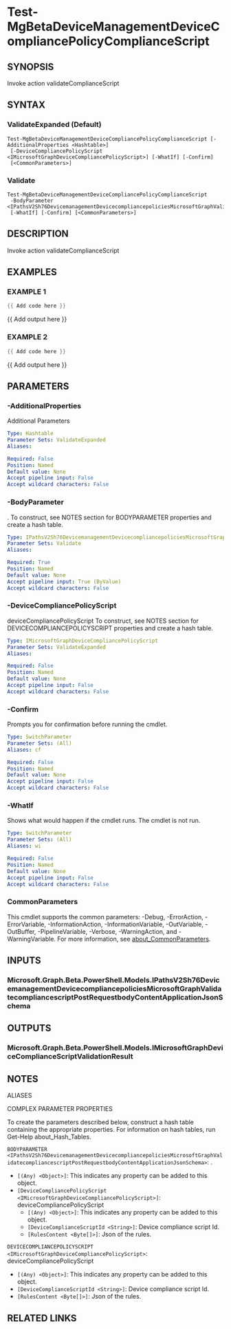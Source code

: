 ﻿---
external help file: Microsoft.Graph.Beta.DeviceManagement.Actions-help.xml
Module Name: Microsoft.Graph.Beta.DeviceManagement.Actions
online version: https://learn.microsoft.com/powershell/module/microsoft.graph.beta.devicemanagement.actions/test-mgbetadevicemanagementdevicecompliancepolicycompliancescript
schema: 2.0.0
---

# Test-MgBetaDeviceManagementDeviceCompliancePolicyComplianceScript

## SYNOPSIS
Invoke action validateComplianceScript

## SYNTAX

### ValidateExpanded (Default)
```
Test-MgBetaDeviceManagementDeviceCompliancePolicyComplianceScript [-AdditionalProperties <Hashtable>]
 [-DeviceCompliancePolicyScript <IMicrosoftGraphDeviceCompliancePolicyScript>] [-WhatIf] [-Confirm]
 [<CommonParameters>]
```

### Validate
```
Test-MgBetaDeviceManagementDeviceCompliancePolicyComplianceScript
 -BodyParameter <IPathsV2Sh76DevicemanagementDevicecompliancepoliciesMicrosoftGraphValidatecompliancescriptPostRequestbodyContentApplicationJsonSchema>
 [-WhatIf] [-Confirm] [<CommonParameters>]
```

## DESCRIPTION
Invoke action validateComplianceScript

## EXAMPLES

### EXAMPLE 1
```powershell
{{ Add code here }}
```

{{ Add output here }}

### EXAMPLE 2
```powershell
{{ Add code here }}
```

{{ Add output here }}

## PARAMETERS

### -AdditionalProperties
Additional Parameters

```yaml
Type: Hashtable
Parameter Sets: ValidateExpanded
Aliases:

Required: False
Position: Named
Default value: None
Accept pipeline input: False
Accept wildcard characters: False
```

### -BodyParameter
.
To construct, see NOTES section for BODYPARAMETER properties and create a hash table.

```yaml
Type: IPathsV2Sh76DevicemanagementDevicecompliancepoliciesMicrosoftGraphValidatecompliancescriptPostRequestbodyContentApplicationJsonSchema
Parameter Sets: Validate
Aliases:

Required: True
Position: Named
Default value: None
Accept pipeline input: True (ByValue)
Accept wildcard characters: False
```

### -DeviceCompliancePolicyScript
deviceCompliancePolicyScript
To construct, see NOTES section for DEVICECOMPLIANCEPOLICYSCRIPT properties and create a hash table.

```yaml
Type: IMicrosoftGraphDeviceCompliancePolicyScript
Parameter Sets: ValidateExpanded
Aliases:

Required: False
Position: Named
Default value: None
Accept pipeline input: False
Accept wildcard characters: False
```

### -Confirm
Prompts you for confirmation before running the cmdlet.

```yaml
Type: SwitchParameter
Parameter Sets: (All)
Aliases: cf

Required: False
Position: Named
Default value: None
Accept pipeline input: False
Accept wildcard characters: False
```

### -WhatIf
Shows what would happen if the cmdlet runs.
The cmdlet is not run.

```yaml
Type: SwitchParameter
Parameter Sets: (All)
Aliases: wi

Required: False
Position: Named
Default value: None
Accept pipeline input: False
Accept wildcard characters: False
```

### CommonParameters
This cmdlet supports the common parameters: -Debug, -ErrorAction, -ErrorVariable, -InformationAction, -InformationVariable, -OutVariable, -OutBuffer, -PipelineVariable, -Verbose, -WarningAction, and -WarningVariable. For more information, see [about_CommonParameters](http://go.microsoft.com/fwlink/?LinkID=113216).

## INPUTS

### Microsoft.Graph.Beta.PowerShell.Models.IPathsV2Sh76DevicemanagementDevicecompliancepoliciesMicrosoftGraphValidatecompliancescriptPostRequestbodyContentApplicationJsonSchema
## OUTPUTS

### Microsoft.Graph.Beta.PowerShell.Models.IMicrosoftGraphDeviceComplianceScriptValidationResult
## NOTES

ALIASES

COMPLEX PARAMETER PROPERTIES

To create the parameters described below, construct a hash table containing the appropriate properties. For information on hash tables, run Get-Help about_Hash_Tables.


`BODYPARAMETER <IPathsV2Sh76DevicemanagementDevicecompliancepoliciesMicrosoftGraphValidatecompliancescriptPostRequestbodyContentApplicationJsonSchema>`: .
  - `[(Any) <Object>]`: This indicates any property can be added to this object.
  - `[DeviceCompliancePolicyScript <IMicrosoftGraphDeviceCompliancePolicyScript>]`: deviceCompliancePolicyScript
    - `[(Any) <Object>]`: This indicates any property can be added to this object.
    - `[DeviceComplianceScriptId <String>]`: Device compliance script Id.
    - `[RulesContent <Byte[]>]`: Json of the rules.

`DEVICECOMPLIANCEPOLICYSCRIPT <IMicrosoftGraphDeviceCompliancePolicyScript>`: deviceCompliancePolicyScript
  - `[(Any) <Object>]`: This indicates any property can be added to this object.
  - `[DeviceComplianceScriptId <String>]`: Device compliance script Id.
  - `[RulesContent <Byte[]>]`: Json of the rules.

## RELATED LINKS
